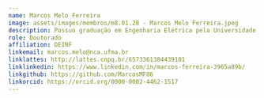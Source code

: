 ```yaml
---
name: Marcos Melo Ferreira
image: assets/images/membros/m8.01.28 - Marcos Melo Ferreira.jpeg
description: Possuo graduação em Engenharia Elétrica pela Universidade Federal do Maranhão (2013) e Mestrado em Ciência da Computação pela Universidade Federal do Maranhão (2021). Atualmente professor do INSTITUTO FEDERAL DO MARANHÃO - CAMPUS SÃO JOSÉ DE RIBAMAR. Possuo experiência na área de Eletrônica, com ênfase em Microeletrônica, e Inteligência Artificial, ênfase em Visão Computacional.
role: Doutorado
affiliation: DEINF
linkemail: marcos.melo@nca.ufma.br
linklattes: http://lattes.cnpq.br/6573361384439101
linklinkedin: https://www.linkedin.com/in/marcos-ferreira-3965a89b/
linkgithub: https://github.com/MarcosMF86
linkorcid: https://orcid.org/0000-0002-4462-1517
---
```


